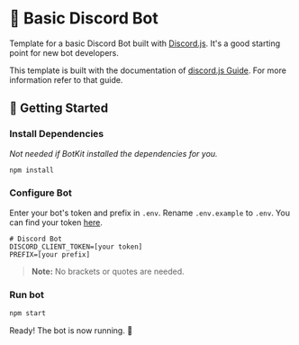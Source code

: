 # 🤖 Basic Discord Bot

Template for a basic Discord Bot built with [Discord.js](https://discord.js.org). It's a good starting point for new bot developers.

This template is built with the documentation of [discord.js Guide](https://discordjs.guide/). For more information refer to that guide.

## 🚀 Getting Started

### Install Dependencies

_Not needed if BotKit installed the dependencies for you._

```bash
npm install
```

### Configure Bot

Enter your bot's token and prefix in `.env`. Rename `.env.example` to `.env`. You can find your token [here](https://discordapp.com/developers/applications/me).

```
# Discord Bot
DISCORD_CLIENT_TOKEN=[your token]
PREFIX=[your prefix]
```

> **Note:** No brackets or quotes are needed.

### Run bot

```bash
npm start
```

Ready! The bot is now running. 🥳
